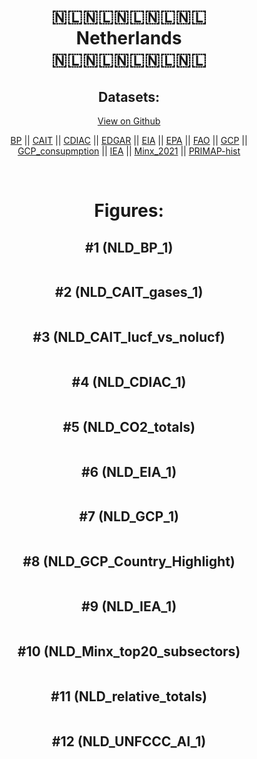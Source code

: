
<center>
<h1 align="center">
🇳🇱🇳🇱🇳🇱🇳🇱🇳🇱
<br>
Netherlands
<br>
🇳🇱🇳🇱🇳🇱🇳🇱🇳🇱
</h1>
<h2>Datasets:</h2>
<p><a href="https://github.com/dquintani/GreenhouseData/tree/master/country_data/NLD_Netherlands/data">View on Github</a>
<br></p><p><a href="data/NLD_BP.csv">BP</a> || <a href="data/NLD_CAIT.csv">CAIT</a> || <a href="data/NLD_CDIAC.csv">CDIAC</a> || <a href="data/NLD_EDGAR.csv">EDGAR</a> || <a href="data/NLD_EIA.csv">EIA</a> || <a href="data/NLD_EPA.csv">EPA</a> || <a href="data/NLD_FAO.csv">FAO</a> || <a href="data/NLD_GCP.csv">GCP</a> || <a href="data/NLD_GCP_consupmption.csv">GCP_consupmption</a> || <a href="data/NLD_IEA.csv">IEA</a> || <a href="data/NLD_Minx_2021.csv">Minx_2021</a> || <a href="data/NLD_PRIMAP-hist.csv">PRIMAP-hist</a></p><p><br></p>
<h1>Figures:</h1><h2>#1 (NLD_BP_1)</h2>
<p><img alt="" src="figures/NLD_BP_1.png" /></p><h2>#2 (NLD_CAIT_gases_1)</h2>
<p><img alt="" src="figures/NLD_CAIT_gases_1.png" /></p><h2>#3 (NLD_CAIT_lucf_vs_nolucf)</h2>
<p><img alt="" src="figures/NLD_CAIT_lucf_vs_nolucf.png" /></p><h2>#4 (NLD_CDIAC_1)</h2>
<p><img alt="" src="figures/NLD_CDIAC_1.png" /></p><h2>#5 (NLD_CO2_totals)</h2>
<p><img alt="" src="figures/NLD_CO2_totals.png" /></p><h2>#6 (NLD_EIA_1)</h2>
<p><img alt="" src="figures/NLD_EIA_1.png" /></p><h2>#7 (NLD_GCP_1)</h2>
<p><img alt="" src="figures/NLD_GCP_1.png" /></p><h2>#8 (NLD_GCP_Country_Highlight)</h2>
<p><img alt="" src="figures/NLD_GCP_Country_Highlight.png" /></p><h2>#9 (NLD_IEA_1)</h2>
<p><img alt="" src="figures/NLD_IEA_1.png" /></p><h2>#10 (NLD_Minx_top20_subsectors)</h2>
<p><img alt="" src="figures/NLD_Minx_top20_subsectors.png" /></p><h2>#11 (NLD_relative_totals)</h2>
<p><img alt="" src="figures/NLD_relative_totals.png" /></p><h2>#12 (NLD_UNFCCC_AI_1)</h2>
<p><img alt="" src="figures/NLD_UNFCCC_AI_1.png" /></p>